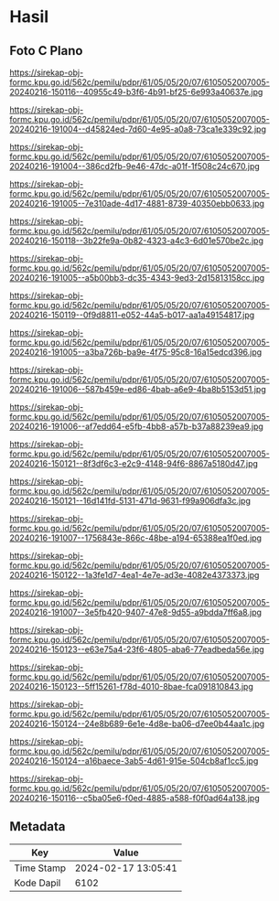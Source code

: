 # Hasil

## Foto C Plano

https://sirekap-obj-formc.kpu.go.id/562c/pemilu/pdpr/61/05/05/20/07/6105052007005-20240216-150116--40955c49-b3f6-4b91-bf25-6e993a40637e.jpg

https://sirekap-obj-formc.kpu.go.id/562c/pemilu/pdpr/61/05/05/20/07/6105052007005-20240216-191004--d45824ed-7d60-4e95-a0a8-73ca1e339c92.jpg

https://sirekap-obj-formc.kpu.go.id/562c/pemilu/pdpr/61/05/05/20/07/6105052007005-20240216-191004--386cd2fb-9e46-47dc-a01f-1f508c24c670.jpg

https://sirekap-obj-formc.kpu.go.id/562c/pemilu/pdpr/61/05/05/20/07/6105052007005-20240216-191005--7e310ade-4d17-4881-8739-40350ebb0633.jpg

https://sirekap-obj-formc.kpu.go.id/562c/pemilu/pdpr/61/05/05/20/07/6105052007005-20240216-150118--3b22fe9a-0b82-4323-a4c3-6d01e570be2c.jpg

https://sirekap-obj-formc.kpu.go.id/562c/pemilu/pdpr/61/05/05/20/07/6105052007005-20240216-191005--a5b00bb3-dc35-4343-9ed3-2d15813158cc.jpg

https://sirekap-obj-formc.kpu.go.id/562c/pemilu/pdpr/61/05/05/20/07/6105052007005-20240216-150119--0f9d8811-e052-44a5-b017-aa1a49154817.jpg

https://sirekap-obj-formc.kpu.go.id/562c/pemilu/pdpr/61/05/05/20/07/6105052007005-20240216-191005--a3ba726b-ba9e-4f75-95c8-16a15edcd396.jpg

https://sirekap-obj-formc.kpu.go.id/562c/pemilu/pdpr/61/05/05/20/07/6105052007005-20240216-191006--587b459e-ed86-4bab-a6e9-4ba8b5153d51.jpg

https://sirekap-obj-formc.kpu.go.id/562c/pemilu/pdpr/61/05/05/20/07/6105052007005-20240216-191006--af7edd64-e5fb-4bb8-a57b-b37a88239ea9.jpg

https://sirekap-obj-formc.kpu.go.id/562c/pemilu/pdpr/61/05/05/20/07/6105052007005-20240216-150121--8f3df6c3-e2c9-4148-94f6-8867a5180d47.jpg

https://sirekap-obj-formc.kpu.go.id/562c/pemilu/pdpr/61/05/05/20/07/6105052007005-20240216-150121--16d141fd-5131-471d-9631-f99a906dfa3c.jpg

https://sirekap-obj-formc.kpu.go.id/562c/pemilu/pdpr/61/05/05/20/07/6105052007005-20240216-191007--1756843e-866c-48be-a194-65388ea1f0ed.jpg

https://sirekap-obj-formc.kpu.go.id/562c/pemilu/pdpr/61/05/05/20/07/6105052007005-20240216-150122--1a3fe1d7-4ea1-4e7e-ad3e-4082e4373373.jpg

https://sirekap-obj-formc.kpu.go.id/562c/pemilu/pdpr/61/05/05/20/07/6105052007005-20240216-191007--3e5fb420-9407-47e8-9d55-a9bdda7ff6a8.jpg

https://sirekap-obj-formc.kpu.go.id/562c/pemilu/pdpr/61/05/05/20/07/6105052007005-20240216-150123--e63e75a4-23f6-4805-aba6-77eadbeda56e.jpg

https://sirekap-obj-formc.kpu.go.id/562c/pemilu/pdpr/61/05/05/20/07/6105052007005-20240216-150123--5ff15261-f78d-4010-8bae-fca091810843.jpg

https://sirekap-obj-formc.kpu.go.id/562c/pemilu/pdpr/61/05/05/20/07/6105052007005-20240216-150124--24e8b689-6e1e-4d8e-ba06-d7ee0b44aa1c.jpg

https://sirekap-obj-formc.kpu.go.id/562c/pemilu/pdpr/61/05/05/20/07/6105052007005-20240216-150124--a16baece-3ab5-4d61-915e-504cb8af1cc5.jpg

https://sirekap-obj-formc.kpu.go.id/562c/pemilu/pdpr/61/05/05/20/07/6105052007005-20240216-150116--c5ba05e6-f0ed-4885-a588-f0f0ad64a138.jpg


## Metadata

| Key        | Value               |
| ---------- | ------------------- |
| Time Stamp | 2024-02-17 13:05:41 |
| Kode Dapil | 6102                |



